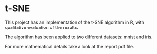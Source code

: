 # t-SNE
This project has an implementation of the t-SNE algorithm in R, with qualitative evaluation of the results.

The algorithm has been applied to two different datasets: mnist and iris.

For more mathematical details take a look at the report pdf file.
